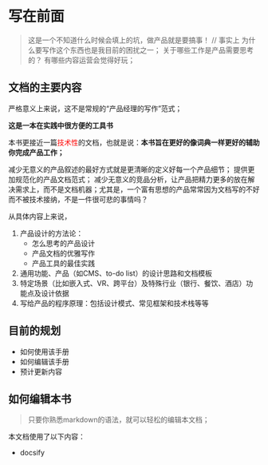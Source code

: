 # 写在前面

> 这是一个不知道什么时候会填上的坑，做产品就是要搞事！
// 事实上 为什么要写作这个东西也是我目前的困扰之一；
关于哪些工作是产品需要思考的？
有哪些内容运营会觉得好玩；


## 文档的主要内容
严格意义上来说，这不是常规的“产品经理的写作”范式；

**这是一本在实践中很方便的工具书**


本书更接近一篇<font color='red'>技术性</font>的文档，也就是说：<b>本书旨在更好的像词典一样更好的辅助你完成产品工作；</b>

减少无意义的产品叙述的最好方式就是更清晰的定义好每一个产品细节；
提供更加规范化的产品文档范式；
减少无意义的竞品分析，让产品把精力更多的放在解决需求上，而不是文档机器；尤其是，一个富有思想的产品常常因为文档写的不好而不被技术接纳，不是一件很可悲的事情吗？


从具体内容上来说，
1. 产品设计的方法论：
    - 怎么思考的产品设计
    - 产品文档的优雅写作
    - 产品工具的最佳实践
2. 通用功能、产品（如CMS、to-do list）的设计思路和文档模板 
3. 特定场景（比如嵌入式、VR、跨平台）及特殊行业（银行、餐饮、酒店）功能点及设计依据
4. 写给产品的程序原理：包括设计模式、常见框架和技术栈等等

## 目前的规划

- 如何使用该手册
- 如何编辑该手册
- 预计更新内容

## 如何编辑本书
> 只要你熟悉markdown的语法，就可以轻松的编辑本文档；

本文档使用了以下内容：
- docsify 


